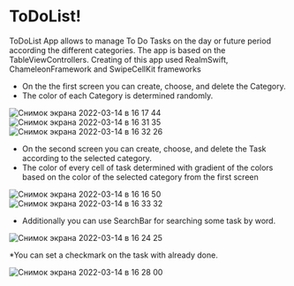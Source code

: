 # ToDoList!
ToDoList App allows to manage To Do Tasks on the day or future period according the different categories.
The app is based on the TableViewControllers.
Creating of this app used RealmSwift, ChameleonFramework and SwipeCellKit frameworks

* On the the first screen you can create, choose, and delete the Category. 
* The color of each Category is determined randomly.

![Снимок экрана 2022-03-14 в 16 17 44](https://user-images.githubusercontent.com/93093046/158170504-5e590a44-fa8c-44c8-a1bf-008062313465.png)
![Снимок экрана 2022-03-14 в 16 31 35](https://user-images.githubusercontent.com/93093046/158172604-b60bf8c9-5f67-430d-a460-fe207810849f.png)
![Снимок экрана 2022-03-14 в 16 32 26](https://user-images.githubusercontent.com/93093046/158172723-e63cec73-4c15-4d2a-9e4e-02dd4834014e.png)


* On the second screen you can create, choose, and delete the Task according to the selected category. 
* The color of every cell of task determined with gradient of the colors based on the color of the selected category from the first screen

![Снимок экрана 2022-03-14 в 16 16 50](https://user-images.githubusercontent.com/93093046/158170386-eeed1f94-0780-4870-9d7b-d51730241376.png)
![Снимок экрана 2022-03-14 в 16 33 32](https://user-images.githubusercontent.com/93093046/158172904-651d92fa-1ba0-44fc-8c47-a8afd9cb6afa.png)

* Additionally you can use SearchBar for searching some task by word.

![Снимок экрана 2022-03-14 в 16 24 25](https://user-images.githubusercontent.com/93093046/158171500-5f383117-9131-4b1e-89cd-028ffefed8a9.png)

*You can set a checkmark on the task with already done.

![Снимок экрана 2022-03-14 в 16 28 00](https://user-images.githubusercontent.com/93093046/158172056-1fefc793-80bd-41c5-bf00-b96ed9a09493.png)
